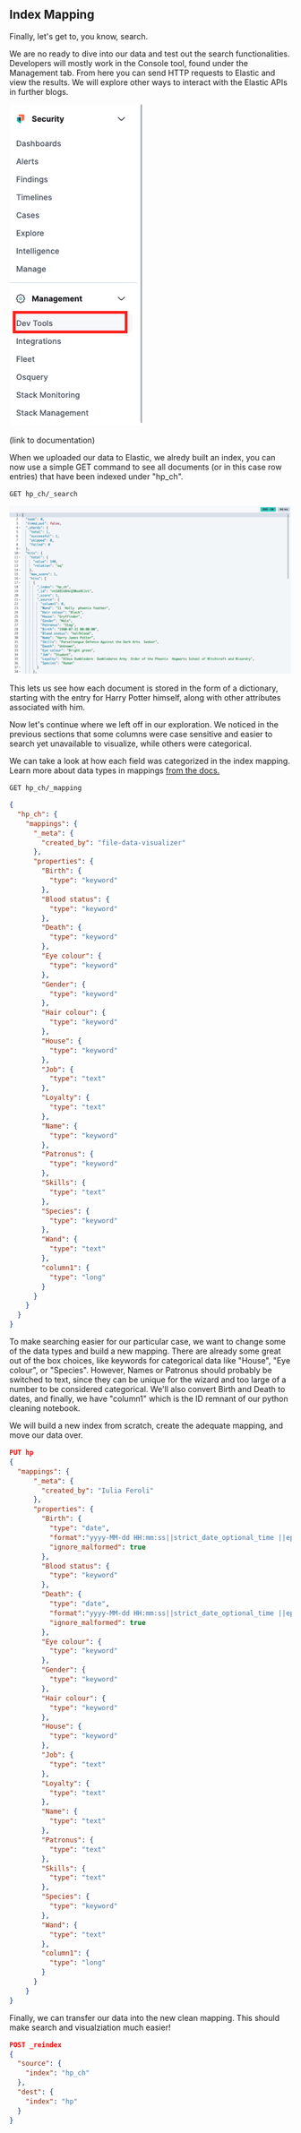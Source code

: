 
## Index Mapping

Finally, let's get to, you know, search. 

We are no ready to dive into our data and test out the search functionalities. Developers will mostly work in the Console tool, found under the Management tab. From here you can send HTTP requests to Elastic and view the results. We will explore other ways to interact with the Elastic APIs in further blogs.

![](img/console.png)

(link to documentation)

When we uploaded our data to Elastic, we alredy built an index, you can now use a simple GET command to see all documents (or in this case row entries) that have been indexed under "hp_ch". 

```
GET hp_ch/_search
```


![](img/index%20get.png)

This lets us see how each document is stored in the form of a dictionary, starting with the entry for Harry Potter himself, along with other attributes associated with him.

Now let's continue where we left off in our exploration. We noticed in the previous sections that some columns were case sensitive and easier to search yet unavailable to visualize, while others were categorical.

We can take a look at how each field was categorized in the index mapping. Learn more about data types in mappings [from the docs.](https://www.elastic.co/guide/en/elasticsearch/reference/current/mapping-types.html)

```
GET hp_ch/_mapping
```

```json
{
  "hp_ch": {
    "mappings": {
      "_meta": {
        "created_by": "file-data-visualizer"
      },
      "properties": {
        "Birth": {
          "type": "keyword"
        },
        "Blood status": {
          "type": "keyword"
        },
        "Death": {
          "type": "keyword"
        },
        "Eye colour": {
          "type": "keyword"
        },
        "Gender": {
          "type": "keyword"
        },
        "Hair colour": {
          "type": "keyword"
        },
        "House": {
          "type": "keyword"
        },
        "Job": {
          "type": "text"
        },
        "Loyalty": {
          "type": "text"
        },
        "Name": {
          "type": "keyword"
        },
        "Patronus": {
          "type": "keyword"
        },
        "Skills": {
          "type": "text"
        },
        "Species": {
          "type": "keyword"
        },
        "Wand": {
          "type": "text"
        },
        "column1": {
          "type": "long"
        }
      }
    }
  }
}
```

To make searching easier for our particular case, we want to change some of the data types and build a new mapping. There are already some great out of the box choices, like keywords for categorical data like "House", "Eye colour", or "Species". However, Names or Patronus should probably be switched to text, since they can be unique for the wizard and too large of a number to be considered categorical. We'll also convert Birth and Death to dates, and finally, we have "column1" which is the ID remnant of our python cleaning notebook. 

We will build a new index from scratch, create the adequate mapping, and move our data over.

```json
PUT hp
{
  "mappings": {
      "_meta": {
        "created_by": "Iulia Feroli"
      },
      "properties": {
        "Birth": {
          "type": "date",
          "format":"yyyy-MM-dd HH:mm:ss||strict_date_optional_time ||epoch_millis",
          "ignore_malformed": true
        },
        "Blood status": {
          "type": "keyword"
        },
        "Death": {
          "type": "date",
          "format":"yyyy-MM-dd HH:mm:ss||strict_date_optional_time ||epoch_millis",
          "ignore_malformed": true
        },
        "Eye colour": {
          "type": "keyword"
        },
        "Gender": {
          "type": "keyword"
        },
        "Hair colour": {
          "type": "keyword"
        },
        "House": {
          "type": "keyword"
        },
        "Job": {
          "type": "text"
        },
        "Loyalty": {
          "type": "text"
        },
        "Name": {
          "type": "text"
        },
        "Patronus": {
          "type": "text"
        },
        "Skills": {
          "type": "text"
        },
        "Species": {
          "type": "keyword"
        },
        "Wand": {
          "type": "text"
        },
        "column1": {
          "type": "long"
        }
      }
    }
}
```

Finally, we can transfer our data into the new clean mapping. This should make search and visualziation much easier!

```json
POST _reindex
{
  "source": {
    "index": "hp_ch"
  },
  "dest": {
    "index": "hp"
  }
}
```